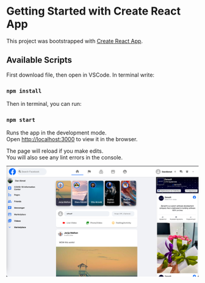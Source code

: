# Getting Started with Create React App

This project was bootstrapped with [Create React App](https://github.com/facebook/create-react-app).

## Available Scripts

First download file, then open in VSCode.
In terminal write:
### `npm install`

Then in terminal, you can run:

### `npm start`

Runs the app in the development mode.\
Open [http://localhost:3000](http://localhost:3000) to view it in the browser.

The page will reload if you make edits.\
You will also see any lint errors in the console.

![alt text](https://github.com/akmatdan/Facebook-clone/blob/master/Screen%20Shot%202022-11-21%20at%2009.29.14.png?raw=true)

